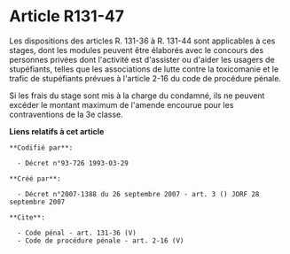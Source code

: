 # Article R131-47

Les dispositions des articles R. 131-36 à R. 131-44 sont applicables à ces stages, dont les modules peuvent être élaborés
avec le concours des personnes privées dont l'activité est d'assister ou d'aider les usagers de stupéfiants, telles que les
associations de lutte contre la toxicomanie et le trafic de stupéfiants prévues à l'article 2-16 du code de procédure
pénale. 

Si les frais du stage sont mis à la charge du condamné, ils ne peuvent excéder le montant maximum de l'amende encourue pour
les contraventions de la 3e classe.

**Liens relatifs à cet article**

	**Codifié par**:

	  - Décret n°93-726 1993-03-29

	**Créé par**:

	  - Décret n°2007-1388 du 26 septembre 2007 - art. 3 () JORF 28 septembre 2007

	**Cite**:

	  - Code pénal - art. 131-36 (V)
	  - Code de procédure pénale - art. 2-16 (V)
